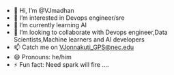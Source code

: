 - 👋 Hi, I’m @VJmadhan
- 👀 I’m interested in Devops engineer/sre
- 🌱 I’m currently learning AI
- 💞️ I’m looking to collaborate with Devops engineer,Data Scientists,Machine learners and AI developers
- 📫 Catch me on VJonnakuti_GPS@nec.edu
- 😄 Pronouns: he/him
- ⚡ Fun fact: Need spark will fire ....

<!---
VJmadhan/VJmadhan is a ✨ special ✨ repository because its `README.md` (this file) appears on your GitHub profile.
You can click the Preview link to take a look at your changes.
--->
